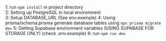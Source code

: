 1: run `npm install` in project directory   
2: Setting up PostgreSQL in local environment   
3: Setup DATABASE_URL (See env.example)
4: Using prisma/schema.prisma generate database tables using `npx prisma migrate dev`
5: Getting Supabase environment variables (USING SUPABASE FOR STORAGE ONLY) (check .env.example)
6: run `npm run dev`
